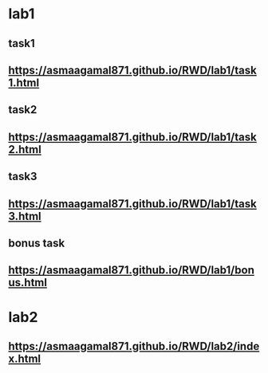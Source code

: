 # lab1

task1
------
https://asmaagamal871.github.io/RWD/lab1/task1.html
----------------------------------------------------
task2
-----
https://asmaagamal871.github.io/RWD/lab1/task2.html
----------------------------------------------------
task3
-----
https://asmaagamal871.github.io/RWD/lab1/task3.html
----------------------------------------------------
bonus task
----------
https://asmaagamal871.github.io/RWD/lab1/bonus.html
----------------------------------------------------

# lab2

https://asmaagamal871.github.io/RWD/lab2/index.html
----------------------------------------------------
